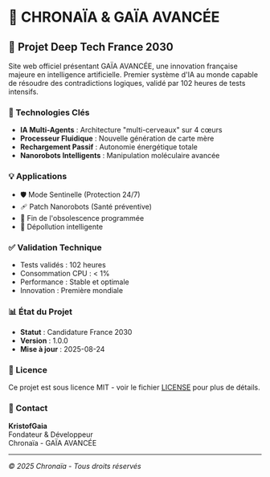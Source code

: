 # 🧠 CHRONAÏA & GAÏA AVANCÉE

## 🚀 Projet Deep Tech France 2030

Site web officiel présentant GAÏA AVANCÉE, une innovation française majeure en intelligence artificielle. Premier système d'IA au monde capable de résoudre des contradictions logiques, validé par 102 heures de tests intensifs.

### 🔬 Technologies Clés

- **IA Multi-Agents** : Architecture "multi-cerveaux" sur 4 cœurs
- **Processeur Fluidique** : Nouvelle génération de carte mère
- **Rechargement Passif** : Autonomie énergétique totale
- **Nanorobots Intelligents** : Manipulation moléculaire avancée

### 💡 Applications

- 🛡️ Mode Sentinelle (Protection 24/7)
- 🩹 Patch Nanorobots (Santé préventive)
- 🔧 Fin de l'obsolescence programmée
- 🌊 Dépollution intelligente

### ✅ Validation Technique

- Tests validés : 102 heures
- Consommation CPU : < 1%
- Performance : Stable et optimale
- Innovation : Première mondiale

### 📊 État du Projet

- **Statut** : Candidature France 2030
- **Version** : 1.0.0
- **Mise à jour** : 2025-08-24

### 📄 Licence

Ce projet est sous licence MIT - voir le fichier [LICENSE](LICENSE) pour plus de détails.

### 👤 Contact

**KristofGaia**  
Fondateur & Développeur  
Chronaïa - GAÏA AVANCÉE

---
*© 2025 Chronaïa - Tous droits réservés*
